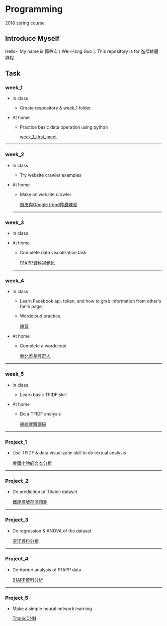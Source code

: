 # Programming
2018 spring course

## Introduce Myself
Hello~ My name is 郭芛宏 ( Wei-Hong Guo ).
This repository is for 進階軟體課程

## Task

### week_1

 
* In class
	- Create respository & week_1 folder 

* At home
	- Practice basic data operation using python
	  
      [week_1_first_meet](https://github.com/s972301/Programming/blob/master/week_1/week_1_first_meet.ipynb)
	
---
  
### week_2

* In class
	* Try website crawler examples
 
* At home
	* Make an website crawler
	
    	[蝦皮與Google trend爬蟲練習](https://github.com/s972301/Programming/blob/master/week_2/parser_practice.ipynb)


  ---
  
### week_3
  
* In class
* At home
	* Complete data visualization task
	
    	[91APP資料視覺化](https://github.com/s972301/Programming/blob/master/week_3/91data_visualization.ipynb)


  ---
  
### week_4
* In class
  * Learn Facebook api, token, and how to grab information from other's fan's page.
  * Wordcloud practice.
  	
    [練習](https://github.com/s972301/Programming/blob/master/week_4/Untitled.ipynb)
 
* At home
  * Complete a wordcloud
  
  	[新北市長候選人](https://github.com/s972301/Programming/blob/master/week_4/candidate_wordcloud.ipynb)
  



---
### week_5
* In class
  * Learn basic TFIDF skill
  
* At home
	* Do a TFIDF analysis
		
        [總統就職講稿](https://github.com/s972301/Programming/blob/master/week_5/Tf_Idf.ipynb)


---
### Project_1

* Use TFIDF & data visualizatin skill to do textual analysis

	[金庸小說的文本分析](https://github.com/s972301/Programming/blob/master/project/project_1.ipynb)


---
### Project_2
* Do prediction of Titanic dataset

	[鐵達尼號存活預測](https://github.com/s972301/Programming/blob/master/week_11/Titanic_PJ1.ipynb)

---
### Project_3
* Do regression & ANOVA of the dataset

	[空汙資料分析](https://github.com/s972301/Programming/blob/master/week_9/airPollution.ipynb)

---
### Project_4
* Do Apriori analysis of 91APP data

	[91APP資料分析](https://github.com/s972301/Programming/blob/master/week_10/91APP_apriori.ipynb)

---
### Project_5
* Make a simple neural network learning

	[TitanicDNN](https://github.com/s972301/Programming/blob/master/week_11/TitanicDNN.ipynb)

